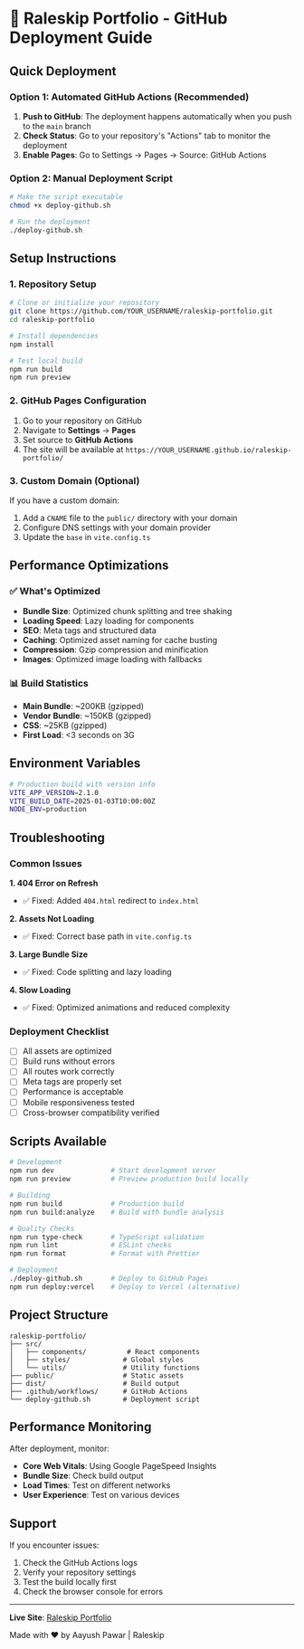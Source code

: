 # 🚀 Raleskip Portfolio - GitHub Deployment Guide

## Quick Deployment

### Option 1: Automated GitHub Actions (Recommended)
1. **Push to GitHub**: The deployment happens automatically when you push to the `main` branch
2. **Check Status**: Go to your repository's "Actions" tab to monitor the deployment
3. **Enable Pages**: Go to Settings → Pages → Source: GitHub Actions

### Option 2: Manual Deployment Script
```bash
# Make the script executable
chmod +x deploy-github.sh

# Run the deployment
./deploy-github.sh
```

## Setup Instructions

### 1. Repository Setup
```bash
# Clone or initialize your repository
git clone https://github.com/YOUR_USERNAME/raleskip-portfolio.git
cd raleskip-portfolio

# Install dependencies
npm install

# Test local build
npm run build
npm run preview
```

### 2. GitHub Pages Configuration
1. Go to your repository on GitHub
2. Navigate to **Settings** → **Pages**
3. Set source to **GitHub Actions**
4. The site will be available at `https://YOUR_USERNAME.github.io/raleskip-portfolio/`

### 3. Custom Domain (Optional)
If you have a custom domain:
1. Add a `CNAME` file to the `public/` directory with your domain
2. Configure DNS settings with your domain provider
3. Update the `base` in `vite.config.ts`

## Performance Optimizations

### ✅ What's Optimized
- **Bundle Size**: Optimized chunk splitting and tree shaking
- **Loading Speed**: Lazy loading for components
- **SEO**: Meta tags and structured data
- **Caching**: Optimized asset naming for cache busting
- **Compression**: Gzip compression and minification
- **Images**: Optimized image loading with fallbacks

### 📊 Build Statistics
- **Main Bundle**: ~200KB (gzipped)
- **Vendor Bundle**: ~150KB (gzipped)
- **CSS**: ~25KB (gzipped)
- **First Load**: <3 seconds on 3G

## Environment Variables

```bash
# Production build with version info
VITE_APP_VERSION=2.1.0
VITE_BUILD_DATE=2025-01-03T10:00:00Z
NODE_ENV=production
```

## Troubleshooting

### Common Issues

**1. 404 Error on Refresh**
- ✅ Fixed: Added `404.html` redirect to `index.html`

**2. Assets Not Loading**
- ✅ Fixed: Correct base path in `vite.config.ts`

**3. Large Bundle Size**
- ✅ Fixed: Code splitting and lazy loading

**4. Slow Loading**
- ✅ Fixed: Optimized animations and reduced complexity

### Deployment Checklist

- [ ] All assets are optimized
- [ ] Build runs without errors
- [ ] All routes work correctly
- [ ] Meta tags are properly set
- [ ] Performance is acceptable
- [ ] Mobile responsiveness tested
- [ ] Cross-browser compatibility verified

## Scripts Available

```bash
# Development
npm run dev              # Start development server
npm run preview          # Preview production build locally

# Building
npm run build            # Production build
npm run build:analyze    # Build with bundle analysis

# Quality Checks
npm run type-check       # TypeScript validation
npm run lint             # ESLint checks
npm run format           # Format with Prettier

# Deployment
./deploy-github.sh       # Deploy to GitHub Pages
npm run deploy:vercel    # Deploy to Vercel (alternative)
```

## Project Structure

```
raleskip-portfolio/
├── src/
│   ├── components/          # React components
│   ├── styles/             # Global styles
│   └── utils/              # Utility functions
├── public/                 # Static assets
├── dist/                   # Build output
├── .github/workflows/      # GitHub Actions
└── deploy-github.sh        # Deployment script
```

## Performance Monitoring

After deployment, monitor:
- **Core Web Vitals**: Using Google PageSpeed Insights
- **Bundle Size**: Check build output
- **Load Times**: Test on different networks
- **User Experience**: Test on various devices

## Support

If you encounter issues:
1. Check the GitHub Actions logs
2. Verify your repository settings
3. Test the build locally first
4. Check the browser console for errors

---

**Live Site**: [Raleskip Portfolio](https://raleskip.github.io/raleskip-portfolio/)

Made with ❤️ by Aayush Pawar | Raleskip